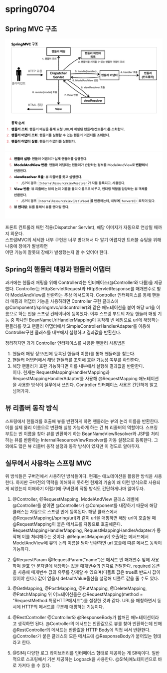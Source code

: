 # spring0704

## Spring MVC 구조
![](./mvc1.png)<br>
![](./mvc2.png)<br>

프론트 컨트롤러 패턴 적용(Dispatcher Servlet), 해당 이미지가 자동으로 연상될 때까지 외운다.  
스프링MVC의 세세한 내부 구현은 너무 방대해서 다 알기 어렵지만 트러블 슈팅을 위해 나중에 장애가 발생하면  
어떤 기능이 잘못돼 장애가 발생했는지 알 수 있어야 한다.  
  
## Spring의 핸들러 매핑과 핸들러 어댑터
과거에는 핸들러 매핑을 위해 Controller라는 인터페이스(@Controller와 다름)을 제공했다. Controller는 HttpServletRequest와 HttpServletResponse를 매개변수로 받아 ModelAndView를 반환하는 추상 메서드이다. 
Controller 인터페이스를 통해 핸들러 매핑과 어댑터 기능을 사용하려면 Controller 구현 클래스에 @Component(/springmvc/oldcontroller)와 같은 애노테이션을 붙여 해당 url을 이름으로 하는 빈을 스프링 컨테이너에 등록했다. 
이후 스프링 부트의 자동 핸들러 매핑 기능 중 하나인 BeanNameUrlHandlerMapping이 동작해 빈 네임으로 url에 해당하는 핸들러를 찾고 핸들러 어댑터에서 SimpleControllerHandlerAdapter를 이용해 Controller구현 클래스를 내부에서 실행하고 결과값을 반환한다.<br>
  
정리하자면 과거 Controller 인터페이스를 사용한 핸들러 사용법은  
1. 핸들러 매핑 정보(빈에 등록된 핸들러 이름)를 통해 핸들러를 찾는다.  
2. 핸들러 어댑터에서 해당 핸들러를 조회해 호환 가능성 여부를 확인한다.  
3. 해당 핸들러가 호환 가능하다면 이를 내부에서 실행해 결과값을 반환한다.  
이다. 현재는 RequestMappingHandlerMapping과 RequestMappingHandlerAdapter를 사용해 @RequestMapping 애노테이션을 사용한 방식이 실무에서 쓰인다. Controller 인터페이스 사용은 간단하게 알고 넘어가자.<br>
  
## 뷰 리졸버 동작 방식
스프링에서 핸들러를 호출해 뷰를 반환하게 하면 핸들러는 뷰의 논리 이름을 반환한다. 이를 실제 물리 이름으로 변환해 실행 가능하게 하는 건 뷰 리졸버의 역할이다. 
스프링 부트는 빈 이름을 찾아 뷰를 반환하게 하는 BeanNameViewResolver와 JSP를 처리하는 뷰를 반환하는 InternalResourceViewResolver를 자동 설정으로 등록한다. 
그 외에도 많은 뷰 리졸버 동작 설정과 동작 방식이 있지만 이 정도로 알아두자.<br>
  
## 실무에서 사용하는 스프링 MVC
위 방식들은 구버전에서 사용하던 방식들이다. 현재는 애노테이션을 활용한 방식을 사용한다. 하지만 구버전의 맥락을 이해하지 못하면 현재의 기술이 왜 이런 방식으로 사용되게 되었는지 이해하기 어렵기에 구버전의 작동 방식도 간단하게나마 알아두자. 

1. @Controller, @RequestMapping, ModelAndView
클래스 레벨에 @Controller를 붙이면 @Controller가 @Component를 내장하기 때문에 해당 클래스는 자동으로 스프링 빈에 등록된다. 
해당 클래스에서 @RequestMapping(/spring/url)과 같이 url을 매핑하면 해당 url이 호출될 때 @RequestMapping이 붙은 메서드를 자동으로 호출해준다. 
RequestMappingHandlerMapping, RequestMappingHandlerAdapter가 동작해 이를 처리해주는 것이다. @RequestMapping이 호출하는 메서드에서 ModelAndView에 뷰의 논리 이름을 담아 반환하면 url 호출에 따른 메서드 동작이 가능하다.<br>
  
2. @RequestParam
@RequestParam("name")은 메서드 안 매개변수 앞에 사용하며 괄호 안 문자열에 해당하는 값을 매개변수의 인자로 전달한다. 
required 옵션을 사용해 매개변수 값의 유무를 강제할 수 있으며(디폴트 값은 true로 반드시 값이 있어야 한다.) 값이 없을시
defaultValue옵션을 설정해 디폴트 값을 줄 수도 있다.<br>
  
3. @GetMapping, @PostMapping, @PutMapping, @DeleteMapping, @PatchMapping
위 어노테이션들은 @RequestMapping(method = "RequestMethod.특정HTTP메서드")를 설정한 것과 같다. 
URL을 매칭하면서 동시에 HTTP의 메서드를 구분해 매핑하는 기능이다.<br>
  
4. @RestController
@Controller와 @ResponseBody가 합쳐진 애노테이션이라고 생각하면 된다. @Controller의 메서드는 반환값으로 뷰를 찾아 반환하는데 반해 
@RestController의 메서드는 반환값을 HTTP Body에 직접 써서 반환한다. @Controller가 붙은 클래스의 모든 메서드에 @ResponseBody가 붙어있는 형태라고 한다.<br>
  
5. @Slf4j
다양한 로그 라이브러리를 인터페이스 형태로 제공하는 게 Slf4j이다. 일반적으로 스프링에서 기본 제공하는 Logback을 사용한다. 
@Slf4j애노테이션으로 바로 가져다 쓸 수 있다. 

